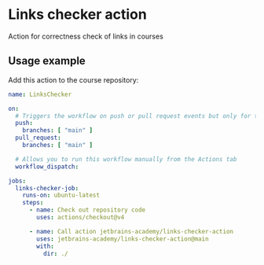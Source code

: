 # Links checker action
Action for correctness check of links in courses

## Usage example
Add this action to the course repository:
```yaml
name: LinksChecker

on:
  # Triggers the workflow on push or pull request events but only for the "master" branch
  push:
    branches: [ "main" ]
  pull_request:
    branches: [ "main" ]

  # Allows you to run this workflow manually from the Actions tab
  workflow_dispatch:

jobs:
  links-checker-job:
    runs-on: ubuntu-latest
    steps:
      - name: Check out repository code
        uses: actions/checkout@v4

      - name: Call action jetbrains-academy/links-checker-action
        uses: jetbrains-academy/links-checker-action@main
        with:
          dir: ./
```
